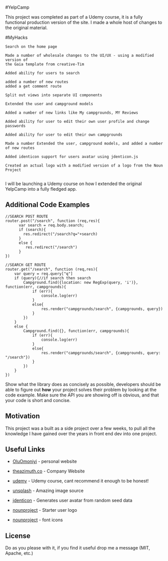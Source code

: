 #YelpCamp

This project was completed as part of a Udemy course, it is a fully functional production version of the site. I made a whole host of changes to the original material.

#MyHacks

```
Search on the home page

Made a number of wholesale changes to the UI/UX - using a modified version of 
the Gaia template from creative-Tim

Added ability for users to search

added a number of new routes
added a get comment route

Split out views into separate UI components

Extended the user and campground models

Added a number of new links like My campgrounds, MY Reviews

Added ability for user to edit their own user profile and change passwords

Added ability for user to edit their own campgrounds

Made a number Extended the user, campground models, and added a number of new routes

Added identicon support for users avatar using jdenticon.js

Created an actual logo with a modified version of a logo from the Noun Project


```

I will be launching a Udemy course on how I extended the original YelpCamp into a fully fledged app.

## Additional Code Examples

```
//SEARCH POST ROUTE
router.post("/search", function (req,res){ 
      var search = req.body.search;
	  if (search){
		res.redirect("/search?q="+search)
	  }
	  else {
	     res.redirect("/search")
	  }
})

//SEARCH GET ROUTE
router.get("/search", function (req,res){
	var query = req.query["q"]
	if (query){//if search then search
        Campground.find({location: new RegExp(query, 'i')}, function(err, campgrounds){
            if (err){
                console.log(err)
            }
            else{
                res.render("campgrounds/search", {campgrounds, query})
            }
        })
    }
    else {
        Campground.find({}, function(err, campgrounds){
            if (err){
                console.log(err)
            }
            else{
                res.render("campgrounds/search", {campgrounds, query: "/search"})
            }
        })
    }
})
```

Show what the library does as concisely as possible, developers should be able to figure out **how** your project solves their problem by looking at the code example. Make sure the API you are showing off is obvious, and that your code is short and concise.

## Motivation

This project was a built as a side project over a few weeks, to pull all the knowledge I have gained over the years in front end dev into one project.

## Useful Links

* [OluOmoniyi](http://www.oluomoniyi.com) - personal website
* [theazimuth.co](http://www.theazimuth.co) - Company Website

* [udemy](https://www.udemy.com/the-web-developer-bootcamp/) - Udemy course, cant recommend it enough to be honest!
* [unsplash](http://www.unsplash.com) - Amazing image source
* [jdenticon](http://www.jdenticon.com) - Generates user avatar from random seed data
* [nounproject](http://www.nounproject.com) - Starter user logo
* [nounproject](http://www.fontawesosome.com) - font icons

## License

Do as you please with it, if you find it useful drop me a message (MIT, Apache, etc.)

